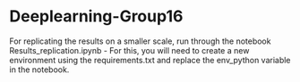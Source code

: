 # Deeplearning-Group16

For replicating the results on a smaller scale, run through the notebook Results_replication.ipynb - For this, you will need to create a new environment using the requirements.txt and replace the env_python variable in the notebook. 
